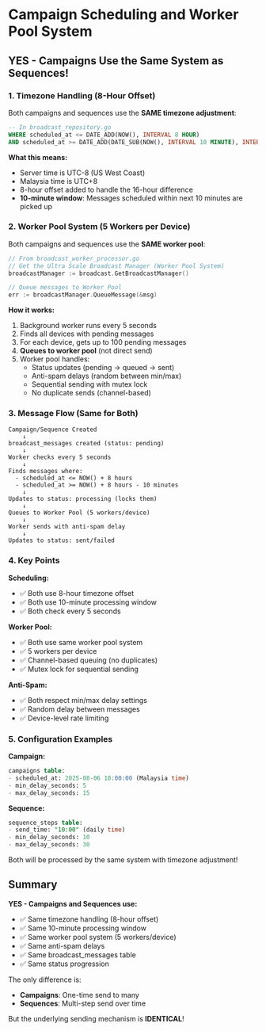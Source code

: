 # Campaign Scheduling and Worker Pool System

## YES - Campaigns Use the Same System as Sequences!

### 1. **Timezone Handling (8-Hour Offset)**
Both campaigns and sequences use the **SAME timezone adjustment**:

```sql
-- In broadcast_repository.go
WHERE scheduled_at <= DATE_ADD(NOW(), INTERVAL 8 HOUR)
AND scheduled_at >= DATE_ADD(DATE_SUB(NOW(), INTERVAL 10 MINUTE), INTERVAL 8 HOUR)
```

**What this means:**
- Server time is UTC-8 (US West Coast)
- Malaysia time is UTC+8 
- 8-hour offset added to handle the 16-hour difference
- **10-minute window**: Messages scheduled within next 10 minutes are picked up

### 2. **Worker Pool System (5 Workers per Device)**
Both campaigns and sequences use the **SAME worker pool**:

```go
// From broadcast_worker_processor.go
// Get the Ultra Scale Broadcast Manager (Worker Pool System)
broadcastManager := broadcast.GetBroadcastManager()

// Queue messages to Worker Pool
err := broadcastManager.QueueMessage(&msg)
```

**How it works:**
1. Background worker runs every 5 seconds
2. Finds all devices with pending messages
3. For each device, gets up to 100 pending messages
4. **Queues to worker pool** (not direct send)
5. Worker pool handles:
   - Status updates (pending → queued → sent)
   - Anti-spam delays (random between min/max)
   - Sequential sending with mutex lock
   - No duplicate sends (channel-based)

### 3. **Message Flow (Same for Both)**

```
Campaign/Sequence Created
    ↓
broadcast_messages created (status: pending)
    ↓
Worker checks every 5 seconds
    ↓
Finds messages where:
  - scheduled_at <= NOW() + 8 hours
  - scheduled_at >= NOW() + 8 hours - 10 minutes
    ↓
Updates to status: processing (locks them)
    ↓
Queues to Worker Pool (5 workers/device)
    ↓
Worker sends with anti-spam delay
    ↓
Updates to status: sent/failed
```

### 4. **Key Points**

**Scheduling:**
- ✅ Both use 8-hour timezone offset
- ✅ Both use 10-minute processing window
- ✅ Both check every 5 seconds

**Worker Pool:**
- ✅ Both use same worker pool system
- ✅ 5 workers per device
- ✅ Channel-based queuing (no duplicates)
- ✅ Mutex lock for sequential sending

**Anti-Spam:**
- ✅ Both respect min/max delay settings
- ✅ Random delay between messages
- ✅ Device-level rate limiting

### 5. **Configuration Examples**

**Campaign:**
```sql
campaigns table:
- scheduled_at: 2025-08-06 10:00:00 (Malaysia time)
- min_delay_seconds: 5
- max_delay_seconds: 15
```

**Sequence:**
```sql
sequence_steps table:
- send_time: "10:00" (daily time)
- min_delay_seconds: 10
- max_delay_seconds: 30
```

Both will be processed by the same system with timezone adjustment!

## Summary

**YES - Campaigns and Sequences use:**
- ✅ Same timezone handling (8-hour offset)
- ✅ Same 10-minute processing window
- ✅ Same worker pool system (5 workers/device)
- ✅ Same anti-spam delays
- ✅ Same broadcast_messages table
- ✅ Same status progression

The only difference is:
- **Campaigns**: One-time send to many
- **Sequences**: Multi-step send over time

But the underlying sending mechanism is **IDENTICAL**!